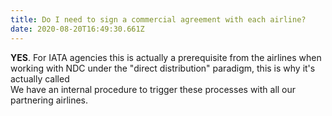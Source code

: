 ```yaml
---
title: Do I need to sign a commercial agreement with each airline?
date: 2020-08-20T16:49:30.661Z
---
```

**YES**. For IATA agencies this is actually a prerequisite from the airlines when working with NDC under the "direct distribution" paradigm, this is why it's actually called  
We have an internal procedure to trigger these processes with all our partnering airlines.